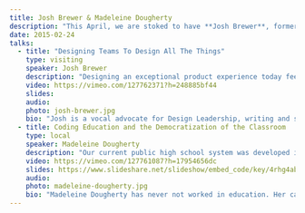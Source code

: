 ```yaml
---
title: Josh Brewer & Madeleine Dougherty
description: "This April, we are stoked to have **Josh Brewer**, former Principal Designer of Twitter, joining us to discuss how to assemble amazing design teams. He will be joined by Girls Inc.’s **Madeleine Dougherty**, who will highlight some of the problems inherent in the ways we teach coding today and offer suggestions for how we can fix them."
date: 2015-02-24
talks:
  - title: "Designing Teams To Design All The Things"
    type: visiting
    speaker: Josh Brewer
    description: "Designing an exceptional product experience today feels more like fighting a multi-headed monster than a design challenge. As the multitude of devices and platforms continue to grow, so does the need for cohesive, collaborative Design teams. Drawing on years of leading and mentoring designers, Josh will address the challenges of building Design-led companies and products, arming you with the weapons you need to battle the multi-headed monster of Product Design."
    video: https://vimeo.com/127762371?h=248885bf44
    slides: 
    audio: 
    photo: josh-brewer.jpg
    bio: "Josh is a vocal advocate for Design Leadership, writing and speaking about the challenges of building Design-led companies and products. As an active Advisor to several startups, a mentor at the Designer Fund, and part of the Kleiner, Perkins, Caulfield & Beyer Design Council, Josh continues to influence the centrality of Design in early and late-stage companies.\r\n\r\nIn addition to being co-creator of 52 Weeks Of UX, Josh most recently served as Principal Designer at Twitter where he led the design of key initiatives across the Twitter product. His unique perspective and experience are why, in 2012, Fast Company named him one of “fifty designers shaping the future of design.”\r\n\r\nPrior to joining Twitter, Josh was Director of User Experience at Socialcast, an Enterprise social communication platform, which was acquired by VMware in 2011."
  - title: Coding Education and the Democratization of the Classroom
    type: local
    speaker: Madeleine Dougherty
    description: "Our current public high school system was developed in the 1890s to support an economy and society which no longer exist. Much like the 1890s economy based on factories, assembly lines, and workers who don’t ask questions, our education system is based on rote memorization, the “one right answer”, and unquestioning obedience. As schools scramble to include technology in their curricula, they are turning to web-based, one-size-fits-all tutorials like Codecademy and Code.org. By relying on automated lessons in syntax rather than authentic practice with content, coding education is stuck in the 1890s! How can we expect our students to become successful programmers—let alone successful citizens in democracy—if we teach compliance before creativity and structure before purpose?\r\n\r\nEducators and coders interested in bringing computer programming into their schools need a new approach to teaching. Coding is inherently democratic, requiring input from diverse teams and a focus on unifying outcomes rather than a boss’ singular demands. Truly effective coding education must be democratic also. This approach to teaching coding is not only bound to be more authentic, but also far more inclusive of girls and women, whose brains are uniquely wired for multidisciplinary, team-based problem solving."
    video: https://vimeo.com/127761087?h=17954656dc
    slides: https://www.slideshare.net/slideshow/embed_code/key/4rhg4ab0MuB1b8
    audio: 
    photo: madeleine-dougherty.jpg
    bio: "Madeleine Dougherty has never not worked in education. Her career has spanned five school districts in two states and several subjects including language arts, special education, skilled trades, and, most recently, STEM (Science, Technology, Engineering, and Math). Curiosity and nifty jargon like “hacker space” drew her into the world of Arduinos and Python programming, so now she is the Manager of Teen STEM Programs for Girls Inc. of Chattanooga. She is the creator of the Makers Society, a computer science and engineering course for high school girls, as well as the upcoming STEAM Park engineering summer camp. She was awarded Program Professional of the Year in 2014 by Girls Inc. National, which was “pretty awesome.”\r\n\r\nMadeleine’s primary goal in life is to make sure the world is a more just and equal place when her daughter grows up. Her programs are at the intersection of STEM and Social Justice, engaging girls in activism and advocacy through engineering and design. Madeleine engages herself in activism through membership in Choice Chattanooga, Healthy and Free Tennessee, and Concerned Citizens for Justice. She looks forward to the day her daughter is old enough to march through their Brainerd home, protesting bed time."
---
```

